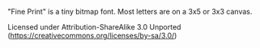 "Fine Print" is a tiny bitmap font. Most letters are on a 3x5 or 3x3 canvas.

Licensed under Attribution-ShareAlike 3.0 Unported (https://creativecommons.org/licenses/by-sa/3.0/)
